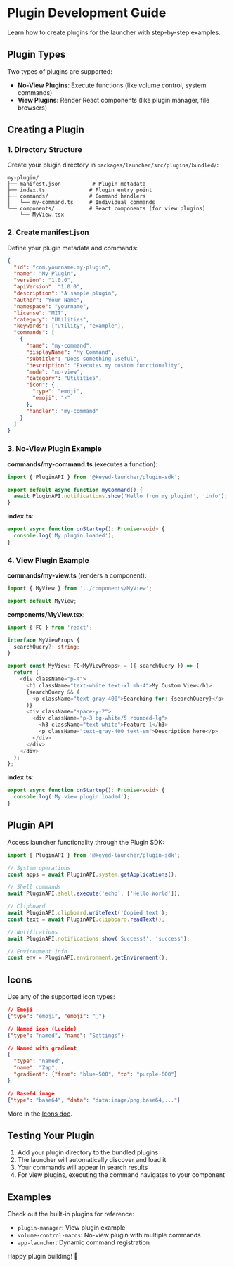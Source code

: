 # Plugin Development Guide

Learn how to create plugins for the launcher with step-by-step examples.

## Plugin Types

Two types of plugins are supported:

- **No-View Plugins**: Execute functions (like volume control, system commands)
- **View Plugins**: Render React components (like plugin manager, file browsers)

## Creating a Plugin

### 1. Directory Structure

Create your plugin directory in `packages/launcher/src/plugins/bundled/`:

```
my-plugin/
├── manifest.json          # Plugin metadata
├── index.ts              # Plugin entry point
├── commands/             # Command handlers
│   └── my-command.ts     # Individual commands
└── components/           # React components (for view plugins)
    └── MyView.tsx
```

### 2. Create manifest.json

Define your plugin metadata and commands:

```json
{
  "id": "com.yourname.my-plugin",
  "name": "My Plugin",
  "version": "1.0.0",
  "apiVersion": "1.0.0",
  "description": "A sample plugin",
  "author": "Your Name",
  "namespace": "yourname",
  "license": "MIT",
  "category": "Utilities",
  "keywords": ["utility", "example"],
  "commands": [
    {
      "name": "my-command",
      "displayName": "My Command",
      "subtitle": "Does something useful",
      "description": "Executes my custom functionality",
      "mode": "no-view",
      "category": "Utilities",
      "icon": {
        "type": "emoji",
        "emoji": "⚡"
      },
      "handler": "my-command"
    }
  ]
}
```

### 3. No-View Plugin Example

**commands/my-command.ts** (executes a function):
```typescript
import { PluginAPI } from '@keyed-launcher/plugin-sdk';

export default async function myCommand() {
  await PluginAPI.notifications.show('Hello from my plugin!', 'info');
}
```

**index.ts**:
```typescript
export async function onStartup(): Promise<void> {
  console.log('My plugin loaded');
}
```

### 4. View Plugin Example

**commands/my-view.ts** (renders a component):
```typescript
import { MyView } from '../components/MyView';

export default MyView;
```

**components/MyView.tsx**:
```typescript
import { FC } from 'react';

interface MyViewProps {
  searchQuery?: string;
}

export const MyView: FC<MyViewProps> = ({ searchQuery }) => {
  return (
    <div className="p-4">
      <h1 className="text-white text-xl mb-4">My Custom View</h1>
      {searchQuery && (
        <p className="text-gray-400">Searching for: {searchQuery}</p>
      )}
      <div className="space-y-2">
        <div className="p-3 bg-white/5 rounded-lg">
          <h3 className="text-white">Feature 1</h3>
          <p className="text-gray-400 text-sm">Description here</p>
        </div>
      </div>
    </div>
  );
};
```

**index.ts**:
```typescript
export async function onStartup(): Promise<void> {
  console.log('My view plugin loaded');
}
```

## Plugin API

Access launcher functionality through the Plugin SDK:

```typescript
import { PluginAPI } from '@keyed-launcher/plugin-sdk';

// System operations
const apps = await PluginAPI.system.getApplications();

// Shell commands
await PluginAPI.shell.execute('echo', ['Hello World']);

// Clipboard
await PluginAPI.clipboard.writeText('Copied text');
const text = await PluginAPI.clipboard.readText();

// Notifications
await PluginAPI.notifications.show('Success!', 'success');

// Environment info
const env = PluginAPI.environment.getEnvironment();
```

## Icons

Use any of the supported icon types:

```json
// Emoji
{"type": "emoji", "emoji": "🚀"}

// Named icon (Lucide)
{"type": "named", "name": "Settings"}

// Named with gradient
{
  "type": "named", 
  "name": "Zap",
  "gradient": {"from": "blue-500", "to": "purple-600"}
}

// Base64 image
{"type": "base64", "data": "data:image/png;base64,..."}
```

More in the [Icons doc](./icon-system.md).

## Testing Your Plugin

1. Add your plugin directory to the bundled plugins
2. The launcher will automatically discover and load it
3. Your commands will appear in search results
4. For view plugins, executing the command navigates to your component

## Examples

Check out the built-in plugins for reference:
- `plugin-manager`: View plugin example
- `volume-control-macos`: No-view plugin with multiple commands
- `app-launcher`: Dynamic command registration

Happy plugin building! 🚀
